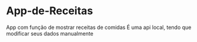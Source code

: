 # App-de-Receitas

App com função de mostrar receitas de comidas
É uma api local, tendo que modificar seus dados manualmente